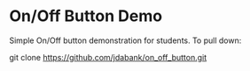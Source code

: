 # On/Off Button Demo
Simple On/Off button demonstration for students. To pull down:

git clone https://github.com/jdabank/on_off_button.git
